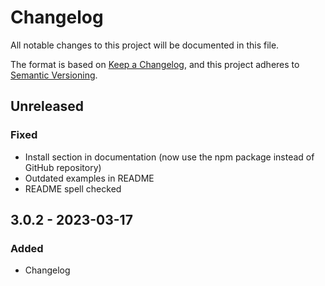 # Changelog

All notable changes to this project will be documented in this file.

The format is based on [Keep a Changelog](https://keepachangelog.com/en/1.0.0/),
and this project adheres to [Semantic Versioning](https://semver.org/spec/v2.0.0.html).

## Unreleased

### Fixed

- Install section in documentation (now use the npm package instead of GitHub repository)
- Outdated examples in README
- README spell checked

## 3.0.2 - 2023-03-17
### Added
- Changelog

